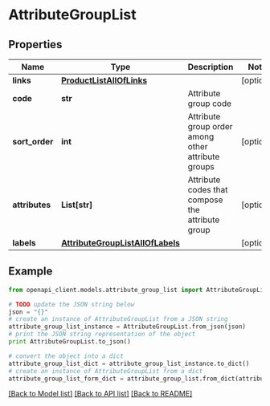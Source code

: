 # AttributeGroupList


## Properties
Name | Type | Description | Notes
------------ | ------------- | ------------- | -------------
**links** | [**ProductListAllOfLinks**](ProductListAllOfLinks.md) |  | [optional] 
**code** | **str** | Attribute group code | 
**sort_order** | **int** | Attribute group order among other attribute groups | [optional] 
**attributes** | **List[str]** | Attribute codes that compose the attribute group | [optional] 
**labels** | [**AttributeGroupListAllOfLabels**](AttributeGroupListAllOfLabels.md) |  | [optional] 

## Example

```python
from openapi_client.models.attribute_group_list import AttributeGroupList

# TODO update the JSON string below
json = "{}"
# create an instance of AttributeGroupList from a JSON string
attribute_group_list_instance = AttributeGroupList.from_json(json)
# print the JSON string representation of the object
print AttributeGroupList.to_json()

# convert the object into a dict
attribute_group_list_dict = attribute_group_list_instance.to_dict()
# create an instance of AttributeGroupList from a dict
attribute_group_list_form_dict = attribute_group_list.from_dict(attribute_group_list_dict)
```
[[Back to Model list]](../README.md#documentation-for-models) [[Back to API list]](../README.md#documentation-for-api-endpoints) [[Back to README]](../README.md)


